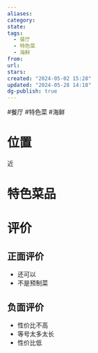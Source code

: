 ```yaml
---
aliases: 
category: 
state: 
tags:
  - 餐厅
  - 特色菜
  - 海鲜
from: 
url: 
stars: 
created: "2024-05-02 15:28"
updated: "2024-05-28 14:18"
dg-publish: true
---
```

#餐厅 #特色菜 #海鲜 
# 位置

近

# 特色菜品
# 评价
## 正面评价
- 还可以
- 不是预制菜
## 负面评价
- 性价比不高
- 等号太多太长
- 性价比低